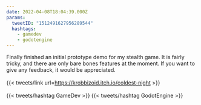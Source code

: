 ```yaml
---
date: 2022-04-08T18:04:39.000Z
params:
  tweetID: "1512491627956289544"
  hashtags:
    - gamedev
    - godotengine
---
```


Finally finished an initial prototype demo for my stealth game. It is fairly
tricky, and there are only bare bones features at the moment. If you want to
give any feedback, it would be appreciated.\
\
{{< tweets/link url=https://krobbizoid.itch.io/coldest-night >}}\
\
{{< tweets/hashtag GameDev >}} {{< tweets/hashtag GodotEngine >}}
